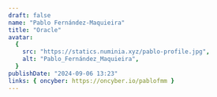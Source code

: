```yaml
---
draft: false
name: "Pablo Fernández-Maquieira"
title: "Oracle"
avatar:
  {
    src: "https://statics.numinia.xyz/pablo-profile.jpg",
    alt: "Pablo_Fernández_Maquieira",
  }
publishDate: "2024-09-06 13:23"
links: { oncyber: https://oncyber.io/pablofmm }
---
```

